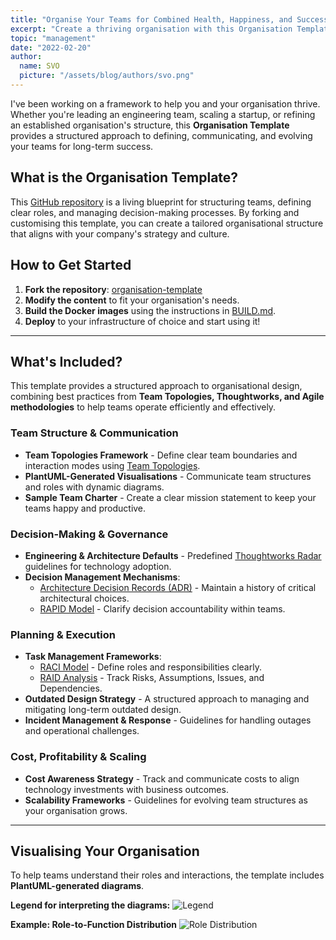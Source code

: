 ```yaml
---
title: "Organise Your Teams for Combined Health, Happiness, and Success"
excerpt: "Create a thriving organisation with this Organisation Template, a structured framework for defining teams, decision-making, and governance. Whether you're scaling a startup or refining an existing structure, this template provides a sample set of best practices."
topic: "management"
date: "2022-02-20"
author:
  name: SVO
  picture: "/assets/blog/authors/svo.png"
---
```


I've been working on a framework to help you and your organisation thrive. Whether you're leading an engineering team, scaling a startup, or refining an established organisation's structure, this **Organisation Template** provides a structured approach to defining, communicating, and evolving your teams for long-term success.

## What is the Organisation Template?

This [GitHub repository](https://github.com/svo/organisation-template) is a living blueprint for structuring teams, defining clear roles, and managing decision-making processes. By forking and customising this template, you can create a tailored organisational structure that aligns with your company's strategy and culture.

## How to Get Started

1. **Fork the repository**: [organisation-template](https://github.com/svo/organisation-template)
2. **Modify the content** to fit your organisation's needs.
3. **Build the Docker images** using the instructions in [BUILD.md](https://github.com/svo/organisation-template/blob/main/BUILD.md).
4. **Deploy** to your infrastructure of choice and start using it!

---

## What's Included?

This template provides a structured approach to organisational design, combining best practices from **Team Topologies, Thoughtworks, and Agile methodologies** to help teams operate efficiently and effectively.

### Team Structure & Communication

- **Team Topologies Framework** - Define clear team boundaries and interaction modes using [Team Topologies](https://teamtopologies.com/key-concepts).
- **PlantUML-Generated Visualisations** - Communicate team structures and roles with dynamic diagrams.
- **Sample Team Charter** - Create a clear mission statement to keep your teams happy and productive.

### Decision-Making & Governance

- **Engineering & Architecture Defaults** - Predefined [Thoughtworks Radar](https://www.thoughtworks.com/radar) guidelines for technology adoption.
- **Decision Management Mechanisms**:
  - [Architecture Decision Records (ADR)](https://cognitect.com/blog/2011/11/15/documenting-architecture-decisions) - Maintain a history of critical architectural choices.
  - [RAPID Model](https://www.bain.com/insights/rapid-tool-to-clarify-decision-accountability/) - Clarify decision accountability within teams.

### Planning & Execution

- **Task Management Frameworks**:
  - [RACI Model](https://racichart.org/the-raci-model/) - Define roles and responsibilities clearly.
  - [RAID Analysis](https://www.techagilist.com/agile/scrum/raid/) - Track Risks, Assumptions, Issues, and Dependencies.
- **Outdated Design Strategy** - A structured approach to managing and mitigating long-term outdated design.
- **Incident Management & Response** - Guidelines for handling outages and operational challenges.

### Cost, Profitability & Scaling

- **Cost Awareness Strategy** - Track and communicate costs to align technology investments with business outcomes.
- **Scalability Frameworks** - Guidelines for evolving team structures as your organisation grows.

---

## Visualising Your Organisation

To help teams understand their roles and interactions, the template includes **PlantUML-generated diagrams**.

**Legend for interpreting the diagrams:**
![Legend](/assets/blog/organisation-template/organisation-template-legend.png "Legend")

**Example: Role-to-Function Distribution**
![Role Distribution](/assets/blog/organisation-template/organisation-template-role-distribution.png "Role Distribution")
